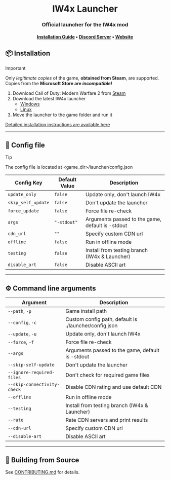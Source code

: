 <div align="center">

# IW4x Launcher
### Official launcher for the IW4x mod

#### [Installation Guide](https://iw4x.dev/install) • [Discord Server](https://iw4x.dev/discord) • [Website](https://iw4x.dev)

</div>


## 📦 Installation

> [!IMPORTANT]
> Only _legitimate copies_ of the game, **obtained from Steam**, are supported.  
> Copies from the **Microsoft Store are _incompatible_!**

1. Download Call of Duty: Modern Warfare 2 from [Steam](https://store.steampowered.com/app/10180/Call_of_Duty_Modern_Warfare_2_2009/)
2. Download the latest IW4x launcher
    - [Windows](https://github.com/iw4x/launcher/releases/latest/download/iw4x-launcher.exe)
    - [Linux](https://github.com/iw4x/launcher/releases/latest/download/iw4x-launcher-x86_64-unknown-linux-gnu.tar.gz)
3. Move the launcher to the game folder and run it

[Detailed installation instructions are available here](https://iw4x.dev/install)

---

## 🔧 Config file

> [!TIP]
> The config file is located at <game_dir>/launcher/config.json

| Config Key | Default Value | Description |
|------------|---------------|-------------|
| `update_only` | `false` | Update only, don't launch IW4x |
| `skip_self_update` | `false` | Don't update the launcher |
| `force_update` | `false` | Force file re-check |
| `args` | `"-stdout"` | Arguments passed to the game, default is -stdout |
| `cdn_url` | `""` | Specify custom CDN url |
| `offline` | `false` | Run in offline mode |
| `testing` | `false` | Install from testing branch (IW4x & Launcher) |
| `disable_art` | `false` | Disable ASCII art |

---

## ⚙️ Command line arguments

| Argument | Description |
|----------|-------------|
| `--path`, `-p` | Game install path |
| `--config`, `-c` | Custom config path, default is ./launcher/config.json |
| `--update`, `-u` | Update only, don't launch IW4x |
| `--force`, `-f` | Force file re-check |
| `--args` | Arguments passed to the game, default is -stdout |
| `--skip-self-update` | Don't update the launcher |
| `--ignore-required-files` | Don't check for required game files |
| `--skip-connectivity-check` | Disable CDN rating and use default CDN |
| `--offline` | Run in offline mode |
| `--testing` | Install from testing branch (IW4x & Launcher) |
| `--rate` | Rate CDN servers and print results |
| `--cdn-url` | Specify custom CDN url |
| `--disable-art` | Disable ASCII art |

---

## 🔨 Building from Source

See [CONTRIBUTING.md](CONTRIBUTING.md) for details.
